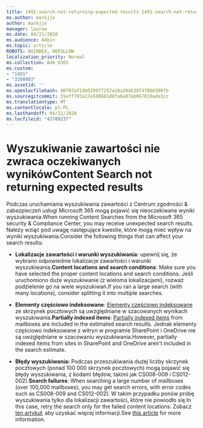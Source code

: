 ```yaml
---
title: 1491-search-not-returning-expected-results 1491-search-not-returning-expected-results 1491-search-not-returning-expected-results 1
ms.author: markjjo
author: markjjo
manager: lauraw
ms.date: 04/21/2020
ms.audience: Admin
ms.topic: article
ROBOTS: NOINDEX, NOFOLLOW
localization_priority: Normal
ms.collection: Adm_O365
ms.custom:
- "1491"
- "3200003"
ms.assetid: ''
ms.openlocfilehash: d0707af19b0299f7257a10a20ab38f47860308fb
ms.sourcegitcommit: 55eff703a17e500681d8fa6a87eb067019ade3cc
ms.translationtype: MT
ms.contentlocale: pl-PL
ms.lasthandoff: 04/22/2020
ms.locfileid: "43709237"
---
```

# <a name="content-search-not-returning-expected-results"></a><span data-ttu-id="c68ad-102">Wyszukiwanie zawartości nie zwraca oczekiwanych wyników</span><span class="sxs-lookup"><span data-stu-id="c68ad-102">Content Search not returning expected results</span></span>

<span data-ttu-id="c68ad-103">Podczas uruchamiania wyszukiwania zawartości z Centrum zgodności & zabezpieczeń usługi Microsoft 365 mogą pojawić się nieoczekiwane wyniki wyszukiwania.</span><span class="sxs-lookup"><span data-stu-id="c68ad-103">When running Content Searches from the Microsoft 365 security & Compliance Center, you may receive unexpected search results.</span></span> <span data-ttu-id="c68ad-104">Należy wziąć pod uwagę następujące kwestie, które mogą mieć wpływ na wyniki wyszukiwania:</span><span class="sxs-lookup"><span data-stu-id="c68ad-104">Consider the following things that can affect your search results:</span></span>

- <span data-ttu-id="c68ad-105">**Lokalizacje zawartości i warunki wyszukiwania:** upewnij się, że wybrano odpowiednie lokalizacje zawartości i warunki wyszukiwania.</span><span class="sxs-lookup"><span data-stu-id="c68ad-105">**Content locations and search conditions**: Make sure you have selected the proper content locations and search conditions.</span></span> <span data-ttu-id="c68ad-106">Jeśli uruchomiono duże wyszukiwanie (z wieloma lokalizacjami), rozważ podzielenie go na wiele wyszukiwań.</span><span class="sxs-lookup"><span data-stu-id="c68ad-106">If you ran a large search (with many locations), consider splitting it into multiple searches.</span></span>

- <span data-ttu-id="c68ad-107">**Elementy częściowo indeksowane**: [Elementy częściowo indeksowane](https://docs.microsoft.com/office365/securitycompliance/partially-indexed-items-in-content-search) ze skrzynek pocztowych są uwzględniane w szacowanych wynikach wyszukiwania.</span><span class="sxs-lookup"><span data-stu-id="c68ad-107">**Partially indexed items**:  [Partially indexed items](https://docs.microsoft.com/office365/securitycompliance/partially-indexed-items-in-content-search) from mailboxes are included in the estimated search results.</span></span> <span data-ttu-id="c68ad-108">Jednak elementy częściowo indeksowane z witryn w programie SharePoint i OneDrive nie są uwzględniane w szacowaniu wyszukiwania.</span><span class="sxs-lookup"><span data-stu-id="c68ad-108">However, partially indexed items from sites in SharePoint and OneDrive aren't included in the search estimate.</span></span>

- <span data-ttu-id="c68ad-109">**Błędy wyszukiwania:** Podczas przeszukiwania dużej liczby skrzynek pocztowych (ponad 100 000 skrzynek pocztowych) mogą pojawić się błędy wyszukiwania, z kodami błędów, takimi jak CS008-009 i CS012-002).</span><span class="sxs-lookup"><span data-stu-id="c68ad-109">**Search failures**: When searching a large number of mailboxes (over 100,000 mailboxes), you may get search errors, with error codes such as CS008-009 and CS012-002).</span></span> <span data-ttu-id="c68ad-110">W takim przypadku ponów próbę wyszukiwania tylko dla lokalizacji zawartości, które nie powiodło się.</span><span class="sxs-lookup"><span data-stu-id="c68ad-110">In this case, retry the search only for the failed content locations.</span></span> <span data-ttu-id="c68ad-111">Zobacz [ten artykuł,](https://docs.microsoft.com/office365/securitycompliance/retry-failed-content-search) aby uzyskać więcej informacji.</span><span class="sxs-lookup"><span data-stu-id="c68ad-111">See  [this article](https://docs.microsoft.com/office365/securitycompliance/retry-failed-content-search) for more information.</span></span>
